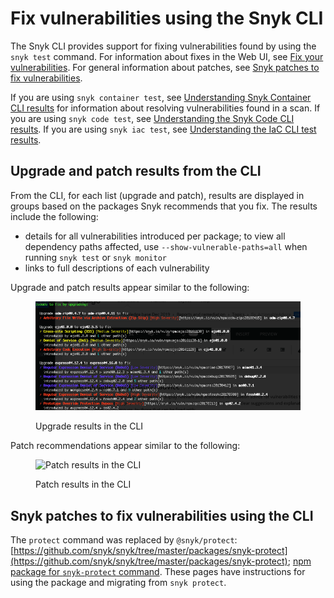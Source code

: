 # Fix vulnerabilities using the Snyk CLI

The Snyk CLI provides support for fixing vulnerabilities found by using the `snyk test` command. For information about fixes in the Web UI, see [Fix your vulnerabilities](../../scan-application-code/snyk-open-source/starting-to-fix-vulnerabilities/fix-your-vulnerabilities.md). For general information about patches, see [Snyk patches to fix vulnerabilities](../../scan-application-code/snyk-open-source/starting-to-fix-vulnerabilities/snyk-patches-to-fix-vulnerabilities.md).

If you are using `snyk container test`, see [Understanding Snyk Container CLI results](../../scan-containers/snyk-cli-for-container-security/understanding-snyk-container-cli-results.md) for information about resolving vulnerabilities found in a scan. If you are using `snyk code test`, see [Understanding the Snyk Code CLI results](../../scan-application-code/snyk-code/cli-for-snyk-code/snyk-code-cli-results.md). If you are using `snyk iac test`, see [Understanding the IaC CLI test results](../../scan-cloud-deployment/snyk-infrastructure-as-code/snyk-cli-for-infrastructure-as-code/understanding-the-cli-test-output/).

## Upgrade and patch results from the CLI

From the CLI, for each list (upgrade and patch), results are displayed in groups based on the packages Snyk recommends that you fix. The results include the following:

* details for all vulnerabilities introduced per package; to view all dependency paths affected, use `--show-vulnerable-paths=all` when running `snyk test` or `snyk monitor`
* links to full descriptions of each vulnerability

Upgrade and patch results appear similar to the following:

<figure><img src="../../.gitbook/assets/image (17) (1) (1) (1) (1) (1) (1) (1) (1) (1) (1) (1) (1) (1) (1) (1) (1) (1) (1) (1) (1) (1) (1) (1) (1) (1) (1) (2).png" alt="Upgrade results in the CLI"><figcaption><p>Upgrade results in the CLI</p></figcaption></figure>

Patch recommendations appear similar to the following:

<figure><img src="../../.gitbook/assets/uuid-1afca091-a9a5-d42c-40b6-f48aa0e72584-en.png" alt="Patch results in the CLI"><figcaption><p>Patch results in the CLI</p></figcaption></figure>

## Snyk patches to fix vulnerabilities using the CLI

The `protect` command was replaced by `@snyk/protect`: [https://github.com/snyk/snyk/tree/master/packages/snyk-protect](https://github.com/snyk/snyk/tree/master/packages/snyk-protect); [npm package for `snyk-protect` command](https://www.npmjs.com/package/@snyk/protect). These pages have instructions for using the package and migrating from `snyk protect`.
